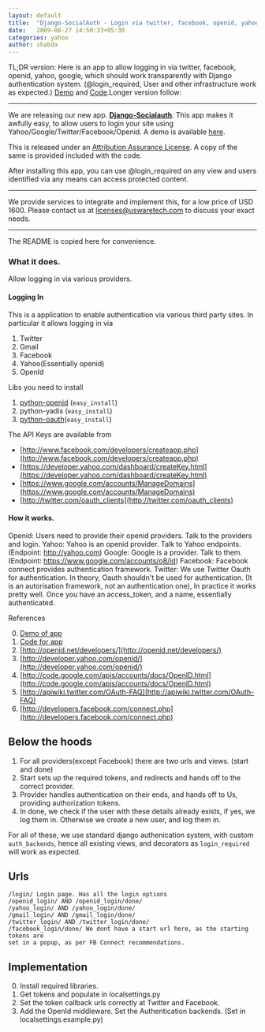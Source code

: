 ```yaml
---
layout: default
title:  "Django-SocialAuth - Login via twitter, facebook, openid, yahoo, google using a single app."
date:   2009-08-27 14:50:33+05:30
categories: yahoo
author: shabda
---
```

TL;DR version: Here is an app to allow logging in via twitter, facebook, openid, yahoo, google, which should work transparently with Django authentication system. (@login_required, User and other infrastructure work as expected.) [Demo](http://socialauth.uswaretech.net/) and [Code](http://github.com/agiliq/Django-Socialauth/tree/master).Longer version follow:

-----------------------
We are releasing our new app. [**Django-Socialauth**](http://github.com/agiliq/Django-Socialauth/tree/master). This app makes it awfully easy,
to allow users to login your site using Yahoo/Google/Twitter/Facebook/Openid. A demo is available [here](http://socialauth.uswaretech.net/).

This is released under an [Attribution Assurance License](http://www.opensource.org/licenses/attribution.php). A copy of the same is
provided included with the code.

After installing this app, you can use @login_required on any view and users identified
via any means can access protected content.

--------------------------------
We provide services to integrate and implement this, for a low price of USD 1600.
Please contact us at [licenses@uswaretech.com](mailto:licenses@uswaretech.com) to discuss your exact needs.

---------------------------

The README is copied here for convenience.

### What it does.

Allow logging in via various providers.

#### Logging In



This is a application to enable authentication via various third party sites.
In particular it allows logging in via

1. Twitter
2. Gmail
3. Facebook
4. Yahoo(Essentially openid)
4. OpenId

Libs you need to install

1. [python-openid](http://pypi.python.org/pypi/python-openid/) (`easy_install`)
2. python-yadis (`easy_install`)
3. [python-oauth](http://oauth.googlecode.com/svn/code/python/oauth/ )(`easy_install`)


The API Keys are available from

* [http://www.facebook.com/developers/createapp.php](http://www.facebook.com/developers/createapp.php)
* [https://developer.yahoo.com/dashboard/createKey.html](https://developer.yahoo.com/dashboard/createKey.html)
* [https://www.google.com/accounts/ManageDomains](https://www.google.com/accounts/ManageDomains)
* [http://twitter.com/oauth_clients](http://twitter.com/oauth_clients)

#### How it works.

Openid: Users need to provide their openid providers. Talk to the providers and
login.
Yahoo: Yahoo is an openid provider. Talk to Yahoo endpoints. (Endpoint: http://yahoo.com)
Google: Google is a provider. Talk to them. (Endpoint: https://www.google.com/accounts/o8/id)
Facebook: Facebook connect provides authentication framework.
Twitter: We use Twitter Oauth for authentication. In theory, Oauth shouldn't be
used for authentication. (It is an autorisation framework, not an authentication one),
In practice it works pretty well. Once you have an access_token, and a name, essentially
authenticated.

References

0. [Demo of app](http://socialauth.uswaretech.net/)
0. [Code for app](http://github.com/agiliq/Django-Socialauth/tree/master)
1. [http://openid.net/developers/](http://openid.net/developers/)
2. [http://developer.yahoo.com/openid/](http://developer.yahoo.com/openid/)
3. [http://code.google.com/apis/accounts/docs/OpenID.html](http://code.google.com/apis/accounts/docs/OpenID.html)
4. [http://apiwiki.twitter.com/OAuth-FAQ](http://apiwiki.twitter.com/OAuth-FAQ)
5. [http://developers.facebook.com/connect.php](http://developers.facebook.com/connect.php)

Below the hoods
-----------------

1. For all providers(except Facebook) there are two urls and views. (start and done)
2. Start sets up the required tokens, and redirects and hands off to the correct
provider.
3. Provider handles authentication on their ends, and hands off to Us, providing
authorization tokens.
4. In done, we check if the user with these details already exists, if yes, we
log them in. Otherwise we create a new user, and log them in.

For all of these, we use standard django authenication system, with custom
`auth_backends`, hence all existing views, and decorators as `login_required`
will work as expected.

Urls
---------

    /login/ Login page. Has all the login options
    /openid_login/ AND /openid_login/done/
    /yahoo_login/ AND /yahoo_login/done/
    /gmail_login/ AND /gmail_login/done/
    /twitter_login/ AND /twitter_login/done/
    /facebook_login/done/ We dont have a start url here, as the starting tokens are
    set in a popup, as per FB Connect recommendations.

Implementation
----------------

0. Install required libraries.
1. Get tokens and populate in localsettings.py
2. Set the token callback urls correctly at Twitter and Facebook.
3. Add the OpenId middleware. Set the Authentication backends. (Set in localsettings.example.py)






